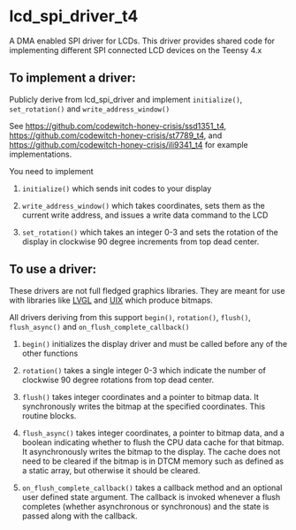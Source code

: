 # lcd_spi_driver_t4

A DMA enabled SPI driver for LCDs. This driver provides shared code for implementing different SPI connected LCD devices on the Teensy 4.x

## To implement a driver:

Publicly derive from lcd_spi_driver and implement `initialize()`, `set_rotation()` and `write_address_window()`

See https://github.com/codewitch-honey-crisis/ssd1351_t4, https://github.com/codewitch-honey-crisis/st7789_t4, and https://github.com/codewitch-honey-crisis/ili9341_t4 for example implementations.

You need to implement 

1. `initialize()` which sends init codes to your display

2. `write_address_window()` which takes coordinates, sets them as the current write address, and issues a write data command to the LCD

3. `set_rotation()` which takes an integer 0-3 and sets the rotation of the display in clockwise 90 degree increments from top dead center.


## To use a driver:

These drivers are not full fledged graphics libraries. They are meant for use with libraries like [LVGL](https://lvgl.io) and [UIX](https://honeythecodewitch.com/uix) which produce bitmaps.

All drivers deriving from this support `begin()`, `rotation()`, `flush()`, `flush_async()` and `on_flush_complete_callback()`

1. `begin()` initializes the display driver and must be called before any of the other functions

2. `rotation()` takes a single integer 0-3 which indicate the number of clockwise 90 degree rotations from top dead center.

3. `flush()` takes integer coordinates and a pointer to bitmap data. It synchronously writes the bitmap at the specified coordinates. This routine blocks.

4. `flush_async()` takes integer coordinates, a pointer to bitmap data, and a boolean indicating whether to flush the CPU data cache for that bitmap. It asynchronously writes the bitmap to the display. The cache does not need to be cleared if the bitmap is in DTCM memory such as defined as a static array, but otherwise it should be cleared.

5. `on_flush_complete_callback()` takes a callback method and an optional user defined state argument. The callback is invoked whenever a flush completes (whether asynchronous or synchronous) and the state is passed along with the callback.

